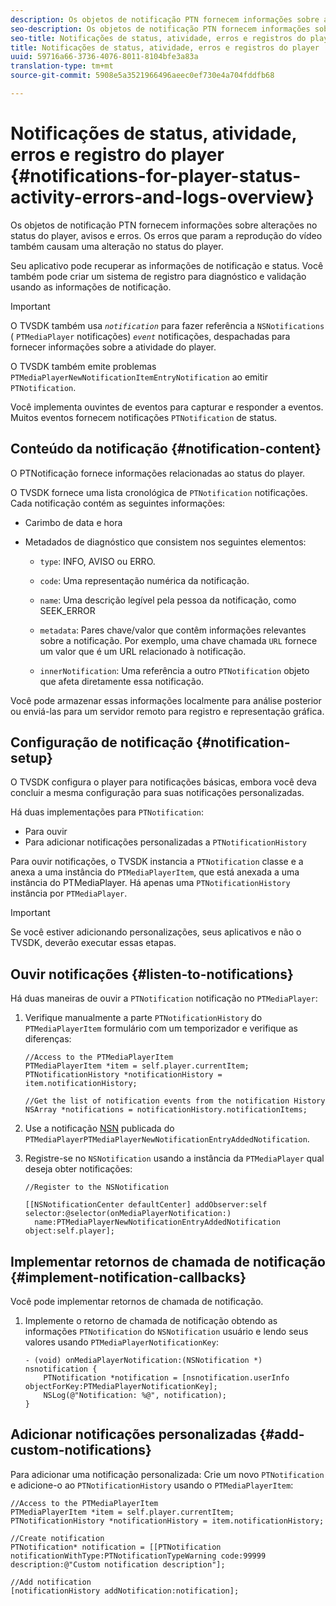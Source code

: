 ```yaml
---
description: Os objetos de notificação PTN fornecem informações sobre alterações no status do player, avisos e erros. Os erros que param a reprodução do vídeo também causam uma alteração no status do player.
seo-description: Os objetos de notificação PTN fornecem informações sobre alterações no status do player, avisos e erros. Os erros que param a reprodução do vídeo também causam uma alteração no status do player.
seo-title: Notificações de status, atividade, erros e registros do player
title: Notificações de status, atividade, erros e registros do player
uuid: 59716a66-3736-4076-8011-8104bfe3a83a
translation-type: tm+mt
source-git-commit: 5908e5a3521966496aeec0ef730e4a704fddfb68

---
```



# Notificações de status, atividade, erros e registro do player {#notifications-for-player-status-activity-errors-and-logs-overview}

Os objetos de notificação PTN fornecem informações sobre alterações no status do player, avisos e erros. Os erros que param a reprodução do vídeo também causam uma alteração no status do player.

Seu aplicativo pode recuperar as informações de notificação e status. Você também pode criar um sistema de registro para diagnóstico e validação usando as informações de notificação.

>[!IMPORTANT]
>
>O TVSDK também usa *`notification`* para fazer referência a `NSNotifications` ( `PTMediaPlayer` notificações) *`event`* notificações, despachadas para fornecer informações sobre a atividade do player.

O TVSDK também emite problemas `PTMediaPlayerNewNotificationItemEntryNotification` ao emitir `PTNotification`.

Você implementa ouvintes de eventos para capturar e responder a eventos. Muitos eventos fornecem notificações `PTNotification` de status.

## Conteúdo da notificação {#notification-content}

O PTNotificação fornece informações relacionadas ao status do player.

O TVSDK fornece uma lista cronológica de `PTNotification` notificações. Cada notificação contém as seguintes informações:

* Carimbo de data e hora
* Metadados de diagnóstico que consistem nos seguintes elementos:

   * `type`: INFO, AVISO ou ERRO.
   * `code`: Uma representação numérica da notificação.
   * `name`: Uma descrição legível pela pessoa da notificação, como SEEK_ERROR
   * `metadata`: Pares chave/valor que contêm informações relevantes sobre a notificação. Por exemplo, uma chave chamada `URL` fornece um valor que é um URL relacionado à notificação.

   * `innerNotification`: Uma referência a outro `PTNotification` objeto que afeta diretamente essa notificação.

Você pode armazenar essas informações localmente para análise posterior ou enviá-las para um servidor remoto para registro e representação gráfica.

## Configuração de notificação {#notification-setup}

O TVSDK configura o player para notificações básicas, embora você deva concluir a mesma configuração para suas notificações personalizadas.

Há duas implementações para `PTNotification`:

* Para ouvir
* Para adicionar notificações personalizadas a `PTNotificationHistory`

Para ouvir notificações, o TVSDK instancia a `PTNotification` classe e a anexa a uma instância do `PTMediaPlayerItem`, que está anexada a uma instância do PTMediaPlayer. Há apenas uma `PTNotificationHistory` instância por `PTMediaPlayer`.

>[!IMPORTANT]
>
>Se você estiver adicionando personalizações, seus aplicativos e não o TVSDK, deverão executar essas etapas.

## Ouvir notificações {#listen-to-notifications}

Há duas maneiras de ouvir a `PTNotification` notificação no `PTMediaPlayer`:

1. Verifique manualmente a parte `PTNotificationHistory` do `PTMediaPlayerItem` formulário com um temporizador e verifique as diferenças:

   ```
   //Access to the PTMediaPlayerItem  
   PTMediaPlayerItem *item = self.player.currentItem; 
   PTNotificationHistory *notificationHistory = item.notificationHistory; 
   
   //Get the list of notification events from the notification History  
   NSArray *notifications = notificationHistory.notificationItems;
   ```

1. Use a notificação [NSN](https://developer.apple.com/library/mac/%23documentation/Cocoa/Reference/Foundation/Classes/NSNotification_Class/Reference/Reference.html) publicada do `PTMediaPlayerPTMediaPlayerNewNotificationEntryAddedNotification`.
1. Registre-se no `NSNotification` usando a instância da `PTMediaPlayer` qual deseja obter notificações:

   ```
   //Register to the NSNotification 
   
   [[NSNotificationCenter defaultCenter] addObserver:self selector:@selector(onMediaPlayerNotification:)  
     name:PTMediaPlayerNewNotificationEntryAddedNotification object:self.player];
   ```

## Implementar retornos de chamada de notificação {#implement-notification-callbacks}

Você pode implementar retornos de chamada de notificação.

1. Implemente o retorno de chamada de notificação obtendo as informações `PTNotification` do `NSNotification` usuário e lendo seus valores usando `PTMediaPlayerNotificationKey`:

   ```
   - (void) onMediaPlayerNotification:(NSNotification *) nsnotification { 
       PTNotification *notification = [nsnotification.userInfo objectForKey:PTMediaPlayerNotificationKey]; 
       NSLog(@"Notification: %@", notification); 
   }
   ```

## Adicionar notificações personalizadas {#add-custom-notifications}

Para adicionar uma notificação personalizada:
Crie um novo `PTNotification` e adicione-o ao `PTNotificationHistory` usando o `PTMediaPlayerItem`:

```
//Access to the PTMediaPlayerItem  
PTMediaPlayerItem *item = self.player.currentItem; 
PTNotificationHistory *notificationHistory = item.notificationHistory; 
 
//Create notification 
PTNotification* notification = [[PTNotification notificationWithType:PTNotificationTypeWarning code:99999 description:@"Custom notification description"]; 
 
//Add notification 
[notificationHistory addNotification:notification];
```
